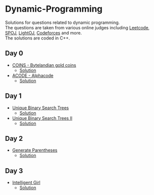 # Dynamic-Programming
Solutions for questions related to dynamic programming. <br/>
The questions are taken from various online judges including [Leetcode](https://leetcode.com), [SPOJ](https://www.spoj.com/), [LightOJ](http://lightoj.com/), [Codeforces](https://codeforces.com/) and more.
<br/>
The solutions are coded in C++.<br/>

## Day 0 
* [COINS - Bytelandian gold coins](http://www.spoj.com/problems/COINS/)<br/>
  - [Solution](https://github.com/snigdha920/Dynamic-Programming/blob/main/Bytelandian%20gold%20coins.cpp)
* [ACODE - Alphacode](https://www.spoj.com/problems/ACODE/)
  - [Solution](https://github.com/snigdha920/Dynamic-Programming/blob/main/Alphacode.cpp)

## Day 1
* [Unique Binary Search Trees](https://leetcode.com/problems/unique-binary-search-trees/)
  - [Solution](https://github.com/snigdha920/Dynamic-Programming/blob/main/Unique%20Binary%20Search%20Trees.cpp)
* [Unique Binary Search Trees II](https://leetcode.com/problems/unique-binary-search-trees-ii/)<br/>
  - [Solution](https://github.com/snigdha920/Dynamic-Programming/blob/main/Unique%20Binary%20Search%20Trees%20II.cpp)
 
## Day 2
* [Generate Parentheses](https://leetcode.com/problems/generate-parentheses/)
  - [Solution](https://github.com/snigdha920/Dynamic-Programming/blob/main/Generate%20Parentheses.cpp)

## Day 3
* [Intelligent Girl](https://www.hackerearth.com/practice/algorithms/dynamic-programming/introduction-to-dynamic-programming-1/practice-problems/algorithm/intelligent-girl-1/submissions/)
  - [Solution](https://github.com/snigdha920/Dynamic-Programming/blob/main/Intelligent%20Girl.cpp)
